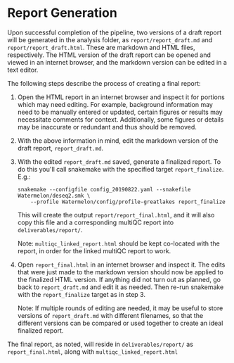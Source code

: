 # Report Generation

Upon successful completion of the pipeline, two versions of a draft report will be generated in the analysis folder, as `report/report_draft.md` and `report/report_draft.html`. These are markdown and HTML files, respectively. The HTML version of the draft report can be opened and viewed in an internet browser, and the markdown version can be edited in a text editor.

The following steps describe the process of creating a final report:

1. Open the HTML report in an internet browser and inspect it for portions which may need editing. For example, background information may need to be manually entered or updated, certain figures or results may necessitate comments for context. Additionally, some figures or details may be inaccurate or redundant and thus should be removed.

2. With the above information in mind, edit the markdown version of the draft report, `report_draft.md`.

3. With the edited `report_draft.md` saved, generate a finalized report. To do this you'll call snakemake with the specified target `report_finalize`. E.g.:

    ```
    snakemake --configfile config_20190822.yaml --snakefile Watermelon/deseq2.smk \
        --profile Watermelon/config/profile-greatlakes report_finalize
    ```

    This will create the output `report/report_final.html`, and it will also copy this file and a corresponding multiQC report into `deliverables/report/`.

    Note: `multiqc_linked_report.html` should be kept co-located with the report, in order for the linked multiQC report to work.

4. Open `report_final.html` in an internet browser and inspect it. The edits that were just made to the markdown version should now be applied to the finalized HTML version. If anything did not turn out as planned, go back to `report_draft.md` and edit it as needed. Then re-run snakemake with the `report_finalize` target as in step 3.

    Note: If multiple rounds of editing are needed, it may be useful to store versions of `report_draft.md` with different filenames, so that the different versions can be compared or used together to create an ideal finalized report.

The final report, as noted, will reside in `deliverables/report/` as `report_final.html`, along with `multiqc_linked_report.html`
